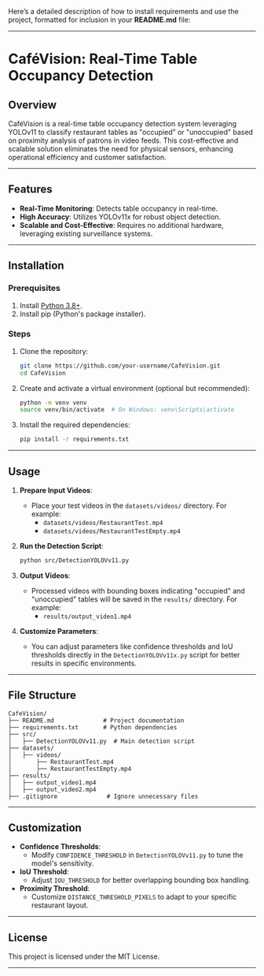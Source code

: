 Here’s a detailed description of how to install requirements and use the project, formatted for inclusion in your **README.md** file:

---

# CaféVision: Real-Time Table Occupancy Detection

## Overview
CaféVision is a real-time table occupancy detection system leveraging YOLOv11 to classify restaurant tables as "occupied" or "unoccupied" based on proximity analysis of patrons in video feeds. This cost-effective and scalable solution eliminates the need for physical sensors, enhancing operational efficiency and customer satisfaction.

---

## Features
- **Real-Time Monitoring**: Detects table occupancy in real-time.
- **High Accuracy**: Utilizes YOLOv11x for robust object detection.
- **Scalable and Cost-Effective**: Requires no additional hardware, leveraging existing surveillance systems.

---

## Installation

### Prerequisites
1. Install [Python 3.8+](https://www.python.org/downloads/).
2. Install pip (Python's package installer).

### Steps
1. Clone the repository:
   ```bash
   git clone https://github.com/your-username/CafeVision.git
   cd CafeVision
   ```

2. Create and activate a virtual environment (optional but recommended):
   ```bash
   python -m venv venv
   source venv/bin/activate  # On Windows: venv\Scripts\activate
   ```

3. Install the required dependencies:
   ```bash
   pip install -r requirements.txt
   ```

---

## Usage

1. **Prepare Input Videos**:
   - Place your test videos in the `datasets/videos/` directory. For example:
     - `datasets/videos/RestaurantTest.mp4`
     - `datasets/videos/RestaurantTestEmpty.mp4`

2. **Run the Detection Script**:
   ```bash
   python src/DetectionYOLOVv11.py
   ```

3. **Output Videos**:
   - Processed videos with bounding boxes indicating "occupied" and "unoccupied" tables will be saved in the `results/` directory. For example:
     - `results/output_video1.mp4`

4. **Customize Parameters**:
   - You can adjust parameters like confidence thresholds and IoU thresholds directly in the `DetectionYOLOVv11x.py` script for better results in specific environments.

---

## File Structure
```
CafeVision/
├── README.md              # Project documentation
├── requirements.txt       # Python dependencies
├── src/
│   ├── DetectionYOLOVv11.py  # Main detection script
├── datasets/
│   ├── videos/
│       ├── RestaurantTest.mp4
│       ├── RestaurantTestEmpty.mp4
├── results/
│   ├── output_video1.mp4
│   ├── output_video2.mp4
├── .gitignore              # Ignore unnecessary files
```

---

## Customization
- **Confidence Thresholds**:
  - Modify `CONFIDENCE_THRESHOLD` in `DetectionYOLOVv11.py` to tune the model's sensitivity.
- **IoU Threshold**:
  - Adjust `IOU_THRESHOLD` for better overlapping bounding box handling.
- **Proximity Threshold**:
  - Customize `DISTANCE_THRESHOLD_PIXELS` to adapt to your specific restaurant layout.

---

## License
This project is licensed under the MIT License.

---
